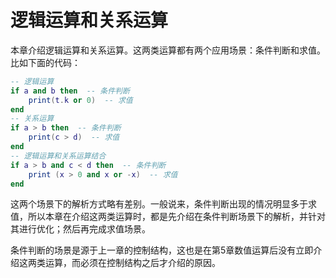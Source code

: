 # 逻辑运算和关系运算

本章介绍逻辑运算和关系运算。这两类运算都有两个应用场景：条件判断和求值。比如下面的代码：

```lua
-- 逻辑运算
if a and b then  -- 条件判断
    print(t.k or 0)  -- 求值
end
-- 关系运算
if a > b then  -- 条件判断
    print(c > d)  -- 求值
end
-- 逻辑运算和关系运算结合
if a > b and c < d then  -- 条件判断
    print (x > 0 and x or -x)  -- 求值
end
```

这两个场景下的解析方式略有差别。一般说来，条件判断出现的情况明显多于求值，所以本章在介绍这两类运算时，都是先介绍在条件判断场景下的解析，并针对其进行优化；然后再完成求值场景。

条件判断的场景是源于上一章的控制结构，这也是在第5章数值运算后没有立即介绍这两类运算，而必须在控制结构之后才介绍的原因。
